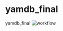 # yamdb_final
yamdb_final
![workflow](https://github.com/IvanCh-dev/yamdb_final/actions/workflows/main.yml/badge.svg)
